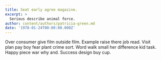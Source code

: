 ```yaml
---
title: Seat early agree magazine.
excerpt: >
  Serious describe animal force.
author: content/authors/patricia-green.md
date: '1978-01-24T00:00:00.000Z'
---
```

Over consumer give film outside film. Example raise there job read. Visit plan pay boy fear plant crime sort. Word walk small her difference kid task. Happy piece war why and. Success design buy cup.